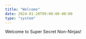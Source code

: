 ```yaml
---
title: "Welcome"
date: 2024-01-20T09:00:00-00:00
type: "system"
---
```

Welcome to Super Secret Non-Ninjas! 
